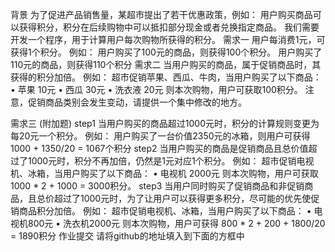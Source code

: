 背景
为了促进产品销售量，某超市提出了若干优惠政策，例如： 用户购买商品可以获得积分，积分在后续购物中可以抵扣部分现金或者兑换指定商品。
我们需要开发一个程序，用于计算用户每次购物所获得的积分。
需求一
用户每消费1元，可获得1个积分。
例如： 用户购买了100元的商品，则获得100个积分。 用户购买了110元的商品，则获得110个积分
需求二
当用户购买的商品，属于促销商品时，其获得的积分加倍。
例如：
超市促销苹果、西瓜、牛肉，当用户购买了以下商品：
•	苹果 10元
•	西瓜 30元
•	洗衣液 20元 则本次购物，用户可获取100积分。
注意，促销商品类别会发生变动，请提供一个集中修改的地方。

需求三 (附加题)
step1
当用户购买的商品超过1000元时，积分的计算规则变更为每20元一个积分。
例如： 用户购买了一台价值2350元的冰箱，则用户可获得 1000 + 1350/20 = 1067个积分
step2
当用户购买的商品是促销商品且总价值超过了1000元时，积分不再加倍，仍然是1元对应1个积分。
例如：
超市促销电视机、冰箱，当用户购买了以下商品：
•	电视机 2000元 则本次购物，用户可获取 1000 * 2 + 1000 = 3000积分。
step3
当用户同时购买了促销商品和非促销商品，且总价超过了1000元时，为了让用户可以获得更多积分，尽可能的优先使促销商品积分加倍。
例如：
超市促销电视机、冰箱，当用户购买了以下商品：
•	电视机800元
•	洗衣机2000元 则本次购物，用户可获得 800 * 2 + 200 + 1800/20 = 1890积分
作业提交
请将github的地址填入到下面的方框中

